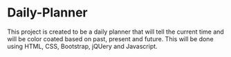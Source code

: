 # Daily-Planner

This project is created to be a daily planner that will tell the current time and will be color coated based on past, present and future. This will be done using HTML, CSS, Bootstrap, jQUery and Javascript. 
